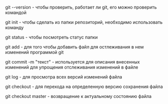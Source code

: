 git --version - чтобы проверить, работает ли git, его можно проверить командой

git init - чтобы сделать из папки репозиторий, необходимо использовать команду

git status - чтобы посмотреть статус папки

git add - для того чтобы добавить файл для остлеживания в нем изменений программой git

git commit -m "текст" - используется для описания внесенных изменений для упрощения отслеживания изменений в файле

git log - для просмотра всех версий изменений файла

git checkout - для перехода на определенную версию сохранения файла

git checkout master - возвращение к актуальному состоянию файла